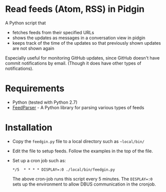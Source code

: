 # Read feeds (Atom, RSS) in Pidgin
A Python script that

  * fetches feeds from their specified URLs
  * shows the updates as messages in a conversation view in pidgin
  * keeps track of the time of the updates so that previously shown updates are not shown again

Especially useful for monitoring GitHub updates, since GitHub doesn't have commit notifications by email.
(Though it does have other types of notifications).

# Requirements

  * Python (tested with Python 2.7)
  * [FeedParser][FP] - A Python library for parsing various types of feeds

  [FP]: http://www.feedparser.org

# Installation

  * Copy the `feedgin.py` file to a local directory such as `~local/bin/`
  * Edit the file to setup feeds. Follow the examples in the top of the file.
  * Set up a cron job such as:

    `*/5  * * * * DISPLAY=:0 ./local/bin/feedgin.py`

    The above cron-job runs this script every 5 minutes. The `DISPLAY=:0` sets up the environment to allow DBUS communication in the cronjob.